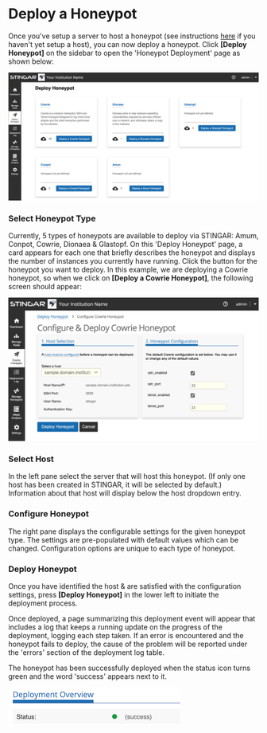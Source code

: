 Deploy a Honeypot
===============

Once you've setup a server to host a honeypot (see instructions [here](../prepare_hp_host/register_in_stingar.md) if you haven't yet setup a host), you can now deploy a honeypot. Click <b>[Deploy Honeypot]</b> on the sidebar to open the 'Honeypot Deployment' page as shown below:


![Select Honeypot to Deploy](../img/select_honeypot.png)

<h3>Select Honeypot Type</h3>

Currently, 5 types of honeypots are available to deploy via STINGAR: Amum, Conpot, Cowrie, Dionaea & Glastopf. On this 'Deploy Honeypot' page, a card appears for each one that briefly describes the honeypot and displays the number of instances you currently have running. Click the button for the honeypot you want to deploy. In this example, we are deploying a Cowrie honeypot, so when we click on <b>[Deploy a Cowrie Honeypot]</b>, the following screen should appear:

![Deploy Cowrie Honeypot](../img/deploy_cowrie1.png)

<h3>Select Host</h3>

In the left pane select the server that will host this honeypot. (If only one host has been created in STINGAR, it will be selected by default.) Information about that host will display below the host dropdown entry.

<h3>Configure Honeypot</h3>

The right pane displays the configurable settings for the given honeypot type. The settings are pre-populated with default values which can be changed. Configuration options are unique to each type of honeypot.


<h3>Deploy Honeypot</h3>

Once you have identified the host & are satisfied with the configuration settings, press <b>[Deploy Honeypot]</b> in the lower left to initiate the deployment process.

Once deployed, a page summarizing this deployment event will appear that includes a log that keeps a running update on the progress of the deployment, logging each step taken. If an error is encountered and the honeypot fails to deploy, the cause of the problem will be reported under the 'errors' section of the deployment log table.

The honeypot has been successfully deployed when the status icon turns green and the word 'success' appears next to it.

![Successful Honeypot Deployment](../img/successful_honeypot_deployment.png)

